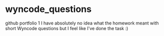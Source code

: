 # wyncode_questions
github portfolio 1
I have absolutely no idea what the homework meant with short Wyncode questions but I feel like I've done the task :)
